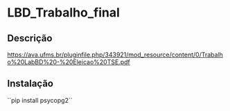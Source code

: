 # LBD_Trabalho_final

## Descrição

https://ava.ufms.br/pluginfile.php/343921/mod_resource/content/0/Trabalho%20LabBD%20-%20Eleicao%20TSE.pdf

## Instalação

``pip install psycopg2´´
